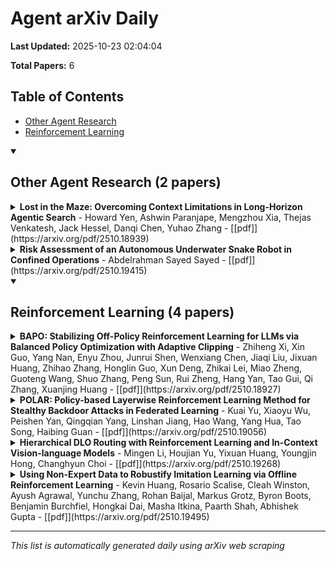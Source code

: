 # Agent arXiv Daily

**Last Updated:** 2025-10-23 02:04:04

**Total Papers:** 6

## Table of Contents

- [Other Agent Research](#other-agent-research)
- [Reinforcement Learning](#reinforcement-learning)

<details open>
<summary><h2>Other Agent Research (2 papers)</h2></summary>

<details>
<summary><strong>Lost in the Maze: Overcoming Context Limitations in Long-Horizon Agentic Search</strong> - Howard Yen, Ashwin Paranjape, Mengzhou Xia, Thejas Venkatesh, Jack Hessel, Danqi Chen, Yuhao Zhang - [[pdf]](https://arxiv.org/pdf/2510.18939)</summary>

**Abstract:** Long-horizon agentic search requires iteratively exploring the web over long trajectories and synthesizing information across many sources, and is the foundation for enabling powerful applications like deep research systems. In this work, we show that popular agentic search frameworks struggle to scale to long trajectories primarily due to context limitations-they accumulate long, noisy content, hit context window and tool budgets, or stop early. Then, we introduce SLIM (Simple Lightweight Information Management), a simple framework that separates retrieval into distinct search and browse tools, and periodically summarizes the trajectory, keeping context concise while enabling longer, more focused searches. On long-horizon tasks, SLIM achieves comparable performance at substantially lower cost and with far fewer tool calls than strong open-source baselines across multiple base models. Specifically, with o3 as the base model, SLIM achieves 56% on BrowseComp and 31% on HLE, outperforming all open-source frameworks by 8 and 4 absolute points, respectively, while incurring 4-6x fewer tool calls. Finally, we release an automated fine-grained trajectory analysis pipeline and error taxonomy for characterizing long-horizon agentic search frameworks; SLIM exhibits fewer hallucinations than prior systems. We hope our analysis framework and simple tool design inform future long-horizon agents.

**arXiv ID:** 2510.18939
</details>

<details>
<summary><strong>Risk Assessment of an Autonomous Underwater Snake Robot in Confined Operations</strong> - Abdelrahman Sayed Sayed - [[pdf]](https://arxiv.org/pdf/2510.19415)</summary>

**Abstract:** The growing interest in ocean discovery imposes a need for inspection and intervention in confined and demanding environments. Eely's slender shape, in addition to its ability to change its body configurations, makes articulated underwater robots an adequate option for such environments. However, operation of Eely in such environments imposes demanding requirements on the system, as it must deal with uncertain and unstructured environments, extreme environmental conditions, and reduced navigational capabilities. This paper proposes a Bayesian approach to assess the risks of losing Eely during two mission scenarios. The goal of this work is to improve Eely's performance and the likelihood of mission success. Sensitivity analysis results are presented in order to demonstrate the causes having the highest impact on losing Eely.

**arXiv ID:** 2510.19415
</details>

</details>

<details open>
<summary><h2>Reinforcement Learning (4 papers)</h2></summary>

<details>
<summary><strong>BAPO: Stabilizing Off-Policy Reinforcement Learning for LLMs via Balanced Policy Optimization with Adaptive Clipping</strong> - Zhiheng Xi, Xin Guo, Yang Nan, Enyu Zhou, Junrui Shen, Wenxiang Chen, Jiaqi Liu, Jixuan Huang, Zhihao Zhang, Honglin Guo, Xun Deng, Zhikai Lei, Miao Zheng, Guoteng Wang, Shuo Zhang, Peng Sun, Rui Zheng, Hang Yan, Tao Gui, Qi Zhang, Xuanjing Huang - [[pdf]](https://arxiv.org/pdf/2510.18927)</summary>

**Abstract:** Reinforcement learning (RL) has recently become the core paradigm for aligning and strengthening large language models (LLMs). Yet, applying RL in off-policy settings--where stale data from past policies are used for training--improves sample efficiency, but remains challenging: policy entropy declines sharply, optimization often becomes unstable and may even collapse. Through theoretical and empirical analysis, we identify two key insights: (i) an imbalance in optimization, where negative-advantage samples dominate the policy gradient, suppressing useful behaviors and risking gradient explosions; and (ii) the derived Entropy-Clip Rule, which reveals that the fixed clipping mechanism in PPO-like objectives systematically blocks entropy-increasing updates, thereby driving the policy toward over-exploitation at the expense of exploration. Building on these insights, we propose BAlanced Policy Optimization with Adaptive Clipping (BAPO), a simple yet effective method that dynamically adjusts clipping bounds to adaptively re-balance positive and negative contributions, preserve entropy, and stabilize RL optimization. Across diverse off-policy scenarios--including sample replay and partial rollout--BAPO achieves fast, stable, and data-efficient training. On AIME 2024 and AIME 2025 benchmarks, our 7B BAPO model surpasses open-source counterparts such as SkyWork-OR1-7B, while our 32B BAPO model not only achieves state-of-the-art results among models of the same scale but also outperforms leading proprietary systems like o3-mini and Gemini-2.5-Flash-Thinking.

**arXiv ID:** 2510.18927
</details>

<details>
<summary><strong>POLAR: Policy-based Layerwise Reinforcement Learning Method for Stealthy Backdoor Attacks in Federated Learning</strong> - Kuai Yu, Xiaoyu Wu, Peishen Yan, Qingqian Yang, Linshan Jiang, Hao Wang, Yang Hua, Tao Song, Haibing Guan - [[pdf]](https://arxiv.org/pdf/2510.19056)</summary>

**Abstract:** Federated Learning (FL) enables decentralized model training across multiple clients without exposing local data, but its distributed feature makes it vulnerable to backdoor attacks. Despite early FL backdoor attacks modifying entire models, recent studies have explored the concept of backdoor-critical (BC) layers, which poison the chosen influential layers to maintain stealthiness while achieving high effectiveness. However, existing BC layers approaches rely on rule-based selection without consideration of the interrelations between layers, making them ineffective and prone to detection by advanced defenses. In this paper, we propose POLAR (POlicy-based LAyerwise Reinforcement learning), the first pipeline to creatively adopt RL to solve the BC layer selection problem in layer-wise backdoor attack. Different from other commonly used RL paradigm, POLAR is lightweight with Bernoulli sampling. POLAR dynamically learns an attack strategy, optimizing layer selection using policy gradient updates based on backdoor success rate (BSR) improvements. To ensure stealthiness, we introduce a regularization constraint that limits the number of modified layers by penalizing large attack footprints. Extensive experiments demonstrate that POLAR outperforms the latest attack methods by up to 40% against six state-of-the-art (SOTA) defenses.

**arXiv ID:** 2510.19056
</details>

<details>
<summary><strong>Hierarchical DLO Routing with Reinforcement Learning and In-Context Vision-language Models</strong> - Mingen Li, Houjian Yu, Yixuan Huang, Youngjin Hong, Changhyun Choi - [[pdf]](https://arxiv.org/pdf/2510.19268)</summary>

**Abstract:** Long-horizon routing tasks of deformable linear objects (DLOs), such as cables and ropes, are common in industrial assembly lines and everyday life. These tasks are particularly challenging because they require robots to manipulate DLO with long-horizon planning and reliable skill execution. Successfully completing such tasks demands adapting to their nonlinear dynamics, decomposing abstract routing goals, and generating multi-step plans composed of multiple skills, all of which require accurate high-level reasoning during execution. In this paper, we propose a fully autonomous hierarchical framework for solving challenging DLO routing tasks. Given an implicit or explicit routing goal expressed in language, our framework leverages vision-language models~(VLMs) for in-context high-level reasoning to synthesize feasible plans, which are then executed by low-level skills trained via reinforcement learning. To improve robustness in long horizons, we further introduce a failure recovery mechanism that reorients the DLO into insertion-feasible states. Our approach generalizes to diverse scenes involving object attributes, spatial descriptions, as well as implicit language commands. It outperforms the next best baseline method by nearly 50% and achieves an overall success rate of 92.5% across long-horizon routing scenarios.

**arXiv ID:** 2510.19268
</details>

<details>
<summary><strong>Using Non-Expert Data to Robustify Imitation Learning via Offline Reinforcement Learning</strong> - Kevin Huang, Rosario Scalise, Cleah Winston, Ayush Agrawal, Yunchu Zhang, Rohan Baijal, Markus Grotz, Byron Boots, Benjamin Burchfiel, Hongkai Dai, Masha Itkina, Paarth Shah, Abhishek Gupta - [[pdf]](https://arxiv.org/pdf/2510.19495)</summary>

**Abstract:** Imitation learning has proven effective for training robots to perform complex tasks from expert human demonstrations. However, it remains limited by its reliance on high-quality, task-specific data, restricting adaptability to the diverse range of real-world object configurations and scenarios. In contrast, non-expert data -- such as play data, suboptimal demonstrations, partial task completions, or rollouts from suboptimal policies -- can offer broader coverage and lower collection costs. However, conventional imitation learning approaches fail to utilize this data effectively. To address these challenges, we posit that with right design decisions, offline reinforcement learning can be used as a tool to harness non-expert data to enhance the performance of imitation learning policies. We show that while standard offline RL approaches can be ineffective at actually leveraging non-expert data under the sparse data coverage settings typically encountered in the real world, simple algorithmic modifications can allow for the utilization of this data, without significant additional assumptions. Our approach shows that broadening the support of the policy distribution can allow imitation algorithms augmented by offline RL to solve tasks robustly, showing considerably enhanced recovery and generalization behavior. In manipulation tasks, these innovations significantly increase the range of initial conditions where learned policies are successful when non-expert data is incorporated. Moreover, we show that these methods are able to leverage all collected data, including partial or suboptimal demonstrations, to bolster task-directed policy performance. This underscores the importance of algorithmic techniques for using non-expert data for robust policy learning in robotics.

**arXiv ID:** 2510.19495
</details>

</details>

---

*This list is automatically generated daily using arXiv web scraping*

